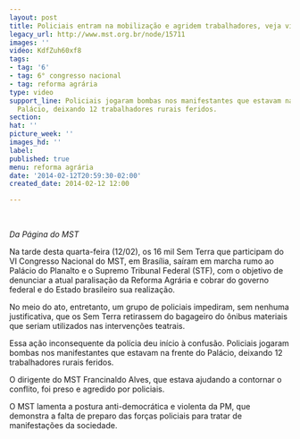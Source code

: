 ```yaml
---
layout: post
title: Policiais entram na mobilização e agridem trabalhadores, veja vídeo
legacy_url: http://www.mst.org.br/node/15711
images: ''
video: KdfZuh60xf8
tags:
- tag: '6'
- tag: 6° congresso nacional
- tag: reforma agrária
type: video
support_line: Policiais jogaram bombas nos manifestantes que estavam na frente do
  Palácio, deixando 12 trabalhadores rurais feridos.
section: 
hat: ''
picture_week: ''
images_hd: ''
label: 
published: true
menu: reforma agrária
date: '2014-02-12T20:59:30-02:00'
created_date: 2014-02-12 12:00

---
```

<p>&nbsp;</p><p style="text-align: center;"><object style="width: 600px; height: 500px;" data="http://www.youtube.com/v/KdfZuh60xf8&amp;feature" type="application/x-shockwave-flash" height="500" width="600"><param name="data" value="http://www.youtube.com/v/KdfZuh60xf8&amp;feature"><param name="src" value="http://www.youtube.com/v/KdfZuh60xf8&amp;feature"></object></p><p><em>Da Página do MST<br></em></p><p>Na tarde desta quarta-feira (12/02), os 16 mil Sem Terra que participam do VI Congresso Nacional do MST, em Brasília, saíram em marcha rumo ao Palácio do Planalto e o Supremo Tribunal Federal (STF), com o objetivo de denunciar a atual paralisação da Reforma Agrária e cobrar do governo federal e do Estado brasileiro sua realização.</p><p>No meio do ato, entretanto, um grupo de policiais impediram, sem nenhuma justificativa, que os Sem Terra retirassem do bagageiro do ônibus materiais que seriam utilizados nas intervenções teatrais.</p><p>Essa ação inconsequente da polícia deu início à confusão. Policiais jogaram bombas nos manifestantes que estavam na frente do Palácio, deixando 12 trabalhadores rurais feridos.</p><p>O dirigente do MST Francinaldo Alves, que estava ajudando a contornar o conflito, foi preso e agredido por policiais.&nbsp;</p><p>O MST lamenta a postura anti-democrática e violenta da PM, que demonstra a falta de preparo das forças policiais para tratar de manifestações da sociedade.&nbsp;</p>
